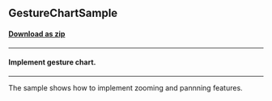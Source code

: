 ## GestureChartSample
#### [Download as zip](https://grapecity.github.io/DownGit/#/home?url=https://github.com/GrapeCity/ComponentOne-UWP-Samples/tree/master/C1.UWP.FlexChart/CS/GestureChartSample)
____
#### Implement gesture chart.
____
The sample shows how to implement zooming and pannning features.
